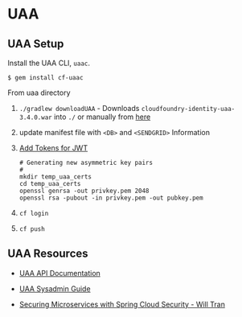 # UAA


## UAA Setup

Install the UAA CLI, `uaac`.

`$ gem install cf-uaac`

From uaa directory

1. `./gradlew downloadUAA` - Downloads `cloudfoundry-identity-uaa-3.4.0.war` into `./`
or manually from [here](http://repo.spring.io/release/org/cloudfoundry/identity/cloudfoundry-identity-uaa/3.4.0/cloudfoundry-identity-uaa-3.4.0.war)
2. update manifest file with `<DB>` and `<SENDGRID>` Information
3. [Add Tokens for JWT](https://github.com/cloudfoundry/uaa/blob/master/docs/Sysadmin-Guide.rst#token-signing)

    ```#
    # Generating new asymmetric key pairs
    #
    mkdir temp_uaa_certs
    cd temp_uaa_certs
    openssl genrsa -out privkey.pem 2048
    openssl rsa -pubout -in privkey.pem -out pubkey.pem
    ```

4. `cf login`
5. `cf push`

## UAA Resources
* [UAA API Documentation](https://docs.cloudfoundry.org/api/uaa/)
* [UAA Sysadmin Guide](https://github.com/cloudfoundry/uaa/blob/master/docs/Sysadmin-Guide.rst)

* [Securing Microservices with Spring Cloud Security - Will Tran](https://www.youtube.com/watch?v=USMl2GNg2r0)

